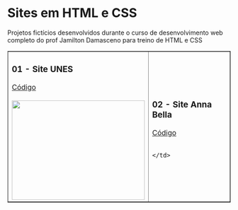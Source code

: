 # Sites em HTML e CSS
Projetos fictícios desenvolvidos durante o curso de desenvolvimento web completo do prof Jamilton Damasceno para treino de HTML e CSS

<table border="1">
  <tr>
    <td>
      <h3>01 - Site UNES</h3>
      <a href="./01-site-Unes/">Código</a><br><br>
     <a href="https://github.com/livia-somera"><img src="https://i.picasion.com/pic91/1141ce0baaf0fadee053828ad2638bb5.gif" width="300" height="225" border="0"></a>
    </td>    
    <td>
      <h3>02 - Site Anna Bella</h3>
      <a href="./02-site-Unes/">Código</a><br><br>
     
    </td>    
    
  </tr>
</table>
